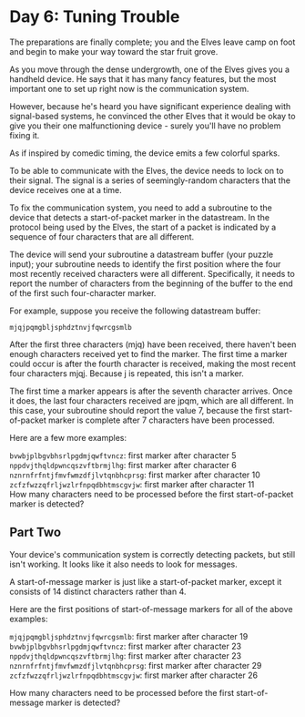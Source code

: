 ﻿# Day 6: Tuning Trouble
The preparations are finally complete; you and the Elves leave camp on foot and begin to make your way toward the star fruit grove.

As you move through the dense undergrowth, one of the Elves gives you a handheld device. He says that it has many fancy features, but the most important one to set up right now is the communication system.

However, because he's heard you have significant experience dealing with signal-based systems, he convinced the other Elves that it would be okay to give you their one malfunctioning device - surely you'll have no problem fixing it.

As if inspired by comedic timing, the device emits a few colorful sparks.

To be able to communicate with the Elves, the device needs to lock on to their signal. The signal is a series of seemingly-random characters that the device receives one at a time.

To fix the communication system, you need to add a subroutine to the device that detects a start-of-packet marker in the datastream. In the protocol being used by the Elves, the start of a packet is indicated by a sequence of four characters that are all different.

The device will send your subroutine a datastream buffer (your puzzle input); your subroutine needs to identify the first position where the four most recently received characters were all different. Specifically, it needs to report the number of characters from the beginning of the buffer to the end of the first such four-character marker.

For example, suppose you receive the following datastream buffer:

```mjqjpqmgbljsphdztnvjfqwrcgsmlb```

After the first three characters (mjq) have been received, there haven't been enough characters received yet to find the marker. The first time a marker could occur is after the fourth character is received, making the most recent four characters mjqj. Because j is repeated, this isn't a marker.

The first time a marker appears is after the seventh character arrives. Once it does, the last four characters received are jpqm, which are all different. In this case, your subroutine should report the value 7, because the first start-of-packet marker is complete after 7 characters have been processed.

Here are a few more examples:

```bvwbjplbgvbhsrlpgdmjqwftvncz```: first marker after character 5<br>
```nppdvjthqldpwncqszvftbrmjlhg```: first marker after character 6<br>
```nznrnfrfntjfmvfwmzdfjlvtqnbhcprsg```: first marker after character 10<br>
```zcfzfwzzqfrljwzlrfnpqdbhtmscgvjw```: first marker after character 11<br>
How many characters need to be processed before the first start-of-packet marker is detected?

## Part Two

Your device's communication system is correctly detecting packets, but still isn't working. It looks like it also needs to look for messages.

A start-of-message marker is just like a start-of-packet marker, except it consists of 14 distinct characters rather than 4.

Here are the first positions of start-of-message markers for all of the above examples:

```mjqjpqmgbljsphdztnvjfqwrcgsmlb```: first marker after character 19<br>
```bvwbjplbgvbhsrlpgdmjqwftvncz```: first marker after character 23<br>
```nppdvjthqldpwncqszvftbrmjlhg```: first marker after character 23<br>
```nznrnfrfntjfmvfwmzdfjlvtqnbhcprsg```: first marker after character 29<br>
```zcfzfwzzqfrljwzlrfnpqdbhtmscgvjw```: first marker after character 26<br>

How many characters need to be processed before the first start-of-message marker is detected?
